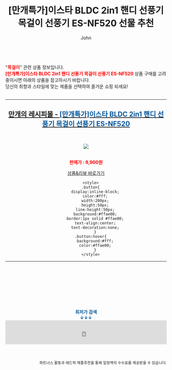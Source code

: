 ﻿---
layout: post
title:  "[만개특가]이스타 BLDC 2in1 핸디 선풍기 목걸이 선풍기 ES-NF520 선물 추천"
author: John
categories: [ 목걸이 ]
tags: [ 목걸이, 목걸이 선풍기, 목걸이 브랜드, 목걸이형 선풍기, 목걸이 영어로, 목걸이 길이, 목걸이 추천, 목걸이 영어, 목걸이 선물, 목걸이 선물 의미 ]
image: http://shop.10000recipe.com/data/goods/21/06/23/1000019888/1000019888_list_069.jpg 
description: "[만개특가]이스타 BLDC 2in1 핸디 선풍기 목걸이 선풍기 ES-NF520 선물 추천 관련 상품으로 가장 고객 선호도가 높은 제품입니다."
toc: true
toc_sticky: true
---

<br>
"<b><font color='#ff0000'>목걸이</font></b>" 관련 상품 정보입니다.
<br>
<b><font color='#ff0000'>[만개특가]이스타 BLDC 2in1 핸디 선풍기 목걸이 선풍기 ES-NF520</font></b> 상품 구매를 고려중이시면 아래의 상품을 참고하시기 바랍니다.
<br>
당신의 취향과 스타일에 맞는 제품을 선택하여 즐거운 쇼핑 되세요!
<br><br>
<hr>
<p>
    
<center><h2><a href="https://nico.kr/LFvtey" target="_blank"><b>만개의 레시피몰 - <font color='#01579B'>[만개특가]이스타 BLDC 2in1 핸디 선풍기 목걸이 선풍기 ES-NF520</font></b></a></h2><br>

<a href="https://nico.kr/LFvtey" target="_blank"><img src="http://shop.10000recipe.com/data/goods/21/06/23/1000019888/1000019888_list_069.jpg"></a><br><br>

<b><font color='#ff0000'>판매가 : 9,900원 </font></b><br>

<a href="https://nico.kr/LFvtey" target="_blank" class="button">상품&리뷰 바로가기</a><p>

        <style>
        .button{
            display:inline-block;
            color:#fff;
            width:200px;
            height:50px;
            line-height:50px;
            background:#ffae00;
            border:1px solid #ffae00;
            text-align:center;
            text-decoration:none;
            }
        .button:hover{
            background:#fff;
            color:#ffae00;
            }
        </style>

<hr>

<br><br><br><br><br><br><br>
<center><b><font color='#01579B' size='medium'>최저가 검색<br>
↓↓↓</font></b></center>
<center><iframe src="https://coupa.ng/b1Tbjx" width="100%" height="75" frameborder="0" scrolling="no" referrerpolicy="unsafe-url"></iframe></center>
<br><br>
<p>
<small>
    <div align="right">파트너스 활동과 애드픽 제품추천을 통해 일정액의 수수료를 제공받을 수 있습니다.</div>
</small>
</p>

